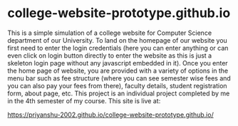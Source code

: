 # college-website-prototype.github.io

This is a simple simulation of a college website for Computer Science department of our University. To land on the homepage of our website you first need to enter the login credentials (here you can enter anything or can even click on login button directly to enter the website as this is just a skeleton login page without any javascript embedded in it). Once you enter the home page of website, you are provided with a variety of options in the menu bar such as fee structure (where you can see semester wise fees and you can also pay your fees from there), faculty details, student registration form, about page, etc. This project is an individual project completed by me in the 4th semester of my course. This site is live at:

https://priyanshu-2002.github.io/college-website-prototype.github.io/

